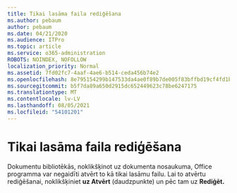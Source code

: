 ```yaml
---
title: Tikai lasāma faila rediģēšana
ms.author: pebaum
author: pebaum
ms.date: 04/21/2020
ms.audience: ITPro
ms.topic: article
ms.service: o365-administration
ROBOTS: NOINDEX, NOFOLLOW
localization_priority: Normal
ms.assetid: 7fd02fc7-4aaf-4ae6-b514-ceda456b74e2
ms.openlocfilehash: 8e795154299b147533da4ae0f89b7de005f83bffbd19cf4fd1b03c0d16d5598c
ms.sourcegitcommit: b5f7da89a650d2915dc652449623c78be6247175
ms.translationtype: MT
ms.contentlocale: lv-LV
ms.lasthandoff: 08/05/2021
ms.locfileid: "54101201"
---
```

# <a name="edit-a-read-only-file"></a>Tikai lasāma faila rediģēšana

Dokumentu bibliotēkās, noklikšķinot uz dokumenta nosaukuma, Office programma var negaidīti atvērt to kā tikai lasāmu failu. Lai to atvērtu rediģēšanai, noklikšķiniet **uz Atvērt** (daudzpunkte) un pēc tam uz **Rediģēt.**
  

